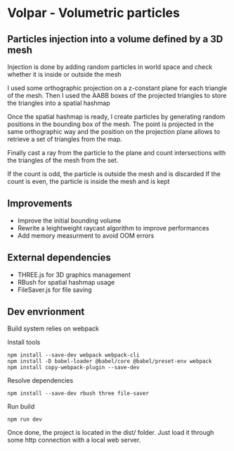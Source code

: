 # Volpar - Volumetric particles
## Particles injection into a volume defined by a 3D mesh

Injection is done by adding random particles in world space and check whether it is inside or outside the mesh

I used some orthographic projection on a z-constant plane for each triangle of the mesh. Then I used the AABB boxes of the projected triangles to store the triangles into a spatial hashmap

Once the spatial hashmap is ready, I create particles by generating random positions in the bounding box of the mesh. The point is projected in the same orthographic way and the position on the projection plane allows to retrieve a set of triangles from the map.

Finally cast a ray from the particle to the plane and count intersections with the triangles of the mesh from the set.

If the count is odd, the particle is outside the mesh and is discarded
If the count is even, the particle is inside the mesh and is kept



## Improvements
+ Improve the initial bounding volume
+ Rewrite a leightweight raycast algorithm to improve performances
+ Add memory measurment to avoid OOM errors


## External dependencies
- THREE.js for 3D graphics management
- RBush for spatial hashmap usage
- FileSaver.js for file saving


## Dev envrionment
Build system relies on webpack

Install tools

```
npm install --save-dev webpack webpack-cli
npm install -D babel-loader @babel/core @babel/preset-env webpack
npm install copy-webpack-plugin --save-dev
```

Resolve dependencies

```
npm install --save-dev rbush three file-saver
```

Run build

```
npm run dev
```

Once done, the project is located in the dist/ folder. Just load it through some http connection with a local web server.
